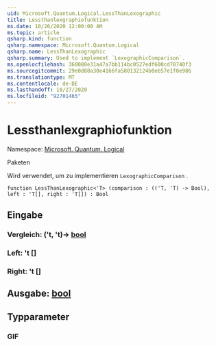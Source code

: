 ```yaml
---
uid: Microsoft.Quantum.Logical.LessThanLexographic
title: Lessthanlexgraphiofunktion
ms.date: 10/26/2020 12:00:00 AM
ms.topic: article
qsharp.kind: function
qsharp.namespace: Microsoft.Quantum.Logical
qsharp.name: LessThanLexographic
qsharp.summary: Used to implement `LexographicComparison`.
ms.openlocfilehash: 360088e31a47a7bb114bc0527edf600cd78740f3
ms.sourcegitcommit: 29e0d88a30e4166fa580132124b0eb57e1f0e986
ms.translationtype: MT
ms.contentlocale: de-DE
ms.lasthandoff: 10/27/2020
ms.locfileid: "92701465"
---
```

# <a name="lessthanlexographic-function"></a>Lessthanlexgraphiofunktion

Namespace: [Microsoft. Quantum. Logical](xref:Microsoft.Quantum.Logical)

Paketen [](https://nuget.org/packages/)


Wird verwendet, um zu implementieren `LexographicComparison` .

```qsharp
function LessThanLexographic<'T> (comparison : (('T, 'T) -> Bool), left : 'T[], right : 'T[]) : Bool
```


## <a name="input"></a>Eingabe

### <a name="comparison--tt---bool"></a>Vergleich: ('t, 't)-> [bool](xref:microsoft.quantum.lang-ref.bool)




### <a name="left--t"></a>Left: 't []




### <a name="right--t"></a>Right: 't []





## <a name="output--bool"></a>Ausgabe: [bool](xref:microsoft.quantum.lang-ref.bool)



## <a name="type-parameters"></a>Typparameter

### <a name="t"></a>GIF

